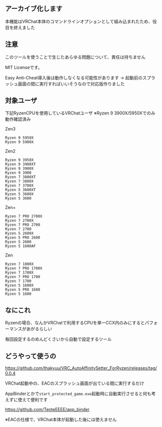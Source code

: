 ## アーカイブ化します

本機能はVRChat本体のコマンドラインオプションとして組み込まれたため、役目を終えました

## 注意
このツールを使うことで生じたあらゆる問題について、責任は持ちません

MIT Licenseです。

Easy Anti-Cheat導入後は動作しなくなる可能性があります
-> 起動前のスプラッシュ画面の間に実行すればいいそうなので対応版作りました

## 対象ユーザ

下記RyzenCPUを使用しているVRChatユーザ
※Ryzen 9 3900X/5950Xでのみ動作確認済み

Zen3
```
Ryzen 9 5950X
Ryzen 9 5900X
```

Zen2
```
Ryzen 9 3950X
Ryzen 9 3900XT
Ryzen 9 3900X
Ryzen 9 3900
Ryzen 7 3800XT
Ryzen 7 3800X
Ryzen 7 3700X
Ryzen 5 3600XT
Ryzen 5 3600X
Ryzen 5 3600
```

Zen+
```
Ryzen 7 PRO 2700X
Ryzen 7 2700X
Ryzen 7 PRO 2700
Ryzen 7 2700
Ryzen 5 2600X
Ryzen 5 PRO 2600
Ryzen 5 2600
Ryzen 5 1600AF
```

Zen
```
Ryzen 7 1800X
Ryzen 7 PRO 1700X
Ryzen 7 1700X
Ryzen 7 PRO 1700
Ryzen 7 1700
Ryzen 5 1600X
Ryzen 5 PRO 1600
Ryzen 5 1600
```


## なにこれ

Ryzenの場合、なんかVRChatで利用するCPUを単一CCX内のみにするとパフォーマンスがあがるらしい

毎回設定するのめんどくさいから自動で設定するツール

## どうやって使うの

https://github.com/thakyuu/VRC_AutoAffinitySetter_ForRyzen/releases/tag/0.0.4

VRChat起動中の、EACのスプラッシュ画面が出ている間に実行するだけ

AppBinderとかで`start_protected_game.exe`起動時に自動実行させると何も考えずに使えて便利です

https://github.com/TenteEEEE/app_binder

※EACの仕様で、VRChat本体が起動した後には使えません

